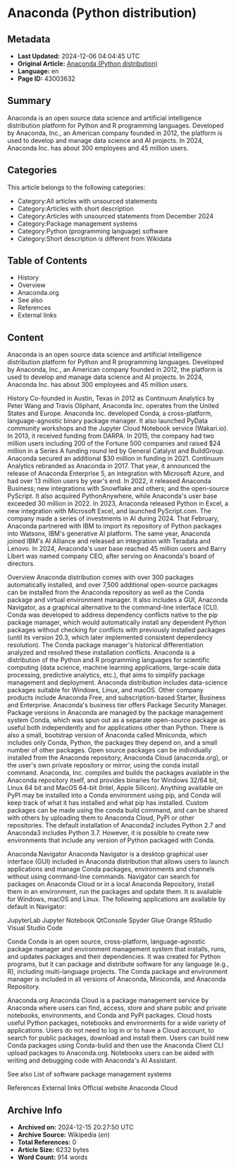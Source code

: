 # Anaconda (Python distribution)

## Metadata
- **Last Updated:** 2024-12-06 04:04:45 UTC
- **Original Article:** [Anaconda (Python distribution)](https://en.wikipedia.org/wiki/Anaconda_(Python_distribution))
- **Language:** en
- **Page ID:** 43003632

## Summary
Anaconda is an open source  data science and artificial intelligence distribution platform for Python and R programming languages. Developed by Anaconda, Inc.,  an American company founded in 2012, the platform is used to develop and manage data science and AI projects. In 2024, Anaconda Inc. has about 300 employees and 45 million users.

## Categories
This article belongs to the following categories:

- Category:All articles with unsourced statements
- Category:Articles with short description
- Category:Articles with unsourced statements from December 2024
- Category:Package management systems
- Category:Python (programming language) software
- Category:Short description is different from Wikidata

## Table of Contents

- History
- Overview
- Anaconda.org
- See also
- References
- External links

## Content

Anaconda is an open source  data science and artificial intelligence distribution platform for Python and R programming languages. Developed by Anaconda, Inc.,  an American company founded in 2012, the platform is used to develop and manage data science and AI projects. In 2024, Anaconda Inc. has about 300 employees and 45 million users.

History
Co-founded in Austin, Texas in 2012  as Continuum Analytics by Peter Wang and Travis Oliphant, Anaconda Inc. operates from the United States and Europe. 
Anaconda Inc. developed Conda, a cross-platform, language-agnostic binary package manager. It also launched PyData community workshops and the Jupyter Cloud Notebook service (Wakari.io). In 2013, it received funding from DARPA. In 2015, the company had two million users including 200 of the Fortune 500 companies and raised $24 million in a Series A funding round led by General Catalyst and BuildGroup. Anaconda secured an additional $30 million in funding in 2021.
Continuum Analytics rebranded as Anaconda in 2017. That year, it announced the release of Anaconda Enterprise 5, an integration with Microsoft Azure, and had over 13 million users by year's end.
In 2022, it released Anaconda Business; new integrations with Snowflake and others; and the open-source PyScript. It also acquired PythonAnywhere, while Anaconda's user base exceeded 30 million in 2022. In 2023, Anaconda released Python in Excel, a new integration with Microsoft Excel, and launched PyScript.com.
The company made a series of investments in AI during 2024. That February, Anaconda partnered with IBM to import its repository of Python packages into Watsonx, IBM's generative AI platform.  The same year, Anaconda joined IBM's AI Alliance and released an integration with Teradata and Lenovo.
In 2024, Anaconda's user base reached 45 million users and Barry Libert was named company CEO, after serving on Anaconda's board of directors.

Overview
Anaconda distribution comes with over 300 packages automatically installed, and over 7,500 additional open-source packages can be installed from the Anaconda repository as well as the Conda package and virtual environment manager. It also includes a GUI, Anaconda Navigator, as a graphical alternative to the command-line interface (CLI).
Conda was developed to address dependency conflicts native to the pip package manager, which would automatically install any dependent Python packages without checking for conflicts with previously installed packages (until its version 20.3, which later implemented consistent dependency resolution). The Conda package manager's historical differentiation analyzed and resolved these installation conflicts.
Anaconda is a distribution of the Python and R programming languages for scientific computing (data science, machine learning applications, large-scale data processing, predictive analytics, etc.), that aims to simplify package management and deployment. Anaconda distribution includes data-science packages suitable for Windows, Linux, and macOS. Other company products include Anaconda Free, and subscription-based Starter, Business and Enterprise. Anaconda's business tier offers Package Security Manager.
Package versions in Anaconda are managed by the package management system Conda, which was spun out as a separate open-source package as useful both independently and for applications other than Python. There is also a small, bootstrap version of Anaconda called Miniconda, which includes only Conda, Python, the packages they depend on, and a small number of other  packages.
Open source packages can be individually installed from the Anaconda repository, Anaconda Cloud (anaconda.org), or the user's own private repository or mirror, using the conda install command. Anaconda, Inc. compiles and builds the packages available in the Anaconda repository itself, and provides binaries for Windows 32/64 bit, Linux 64 bit and MacOS 64-bit (Intel, Apple Silicon). Anything available on PyPI may be installed into a Conda environment using pip, and Conda will keep track of what it has installed and what pip has installed. Custom packages can be made using the conda build command, and can be shared with others by uploading them to Anaconda Cloud, PyPI or other repositories.
The default installation of Anaconda2 includes Python 2.7 and Anaconda3 includes Python 3.7. However, it is possible to create new environments that include any version of Python packaged with Conda.

Anaconda Navigator
Anaconda Navigator is a desktop graphical user interface (GUI) included in Anaconda distribution that allows users to launch applications and manage Conda packages, environments and channels without using command-line commands. Navigator can search for packages on Anaconda Cloud or in a local Anaconda Repository, install them in an environment, run the packages and update them. It is available for Windows, macOS and Linux.
The following applications are available by default in Navigator:

JupyterLab
Jupyter Notebook
QtConsole
Spyder
Glue
Orange
RStudio
Visual Studio Code

Conda
Conda is an open source, cross-platform, language-agnostic package manager and environment management system that installs, runs, and updates packages and their dependencies. It was created for Python programs, but it can package and distribute software for any language (e.g., R), including multi-language projects. The Conda package and environment manager is included in all versions of Anaconda, Miniconda, and Anaconda Repository.

Anaconda.org
Anaconda Cloud is a package management service by Anaconda where users can find, access, store and share public and private notebooks, environments, and Conda and PyPI packages. Cloud hosts useful Python packages, notebooks and environments for a wide variety of applications. Users do not need to log in or to have a Cloud account, to search for public packages, download and install them. Users can build new Conda packages using Conda-build and then use the Anaconda Client CLI upload packages to Anaconda.org. Notebooks users can be aided with writing and debugging code with Anaconda's AI Assistant.

See also
List of software package management systems

References
External links
Official website 
Anaconda Cloud

## Archive Info
- **Archived on:** 2024-12-15 20:27:50 UTC
- **Archive Source:** Wikipedia (_en_)
- **Total References:** 0
- **Article Size:** 6232 bytes
- **Word Count:** 914 words
